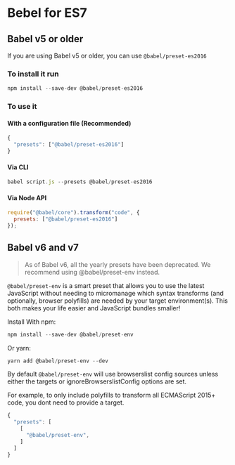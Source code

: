 # Bebel for ES7

## Babel v5 or older

If you are using Babel v5 or older, you can use `@babel/preset-es2016`

### To install it run

```js
npm install --save-dev @babel/preset-es2016
```

### To use it

#### With a configuration file (Recommended)

```js
{
  "presets": ["@babel/preset-es2016"]
}
```

#### Via CLI

```js
babel script.js --presets @babel/preset-es2016
```

#### Via Node API

```js
require("@babel/core").transform("code", {
  presets: ["@babel/preset-es2016"]
});
```

## Babel v6 and v7

> As of Babel v6, all the yearly presets have been deprecated. We recommend using @babel/preset-env instead.

`@babel/preset-env` is a smart preset that allows you to use the latest JavaScript without needing to micromanage which syntax transforms (and optionally, browser polyfills) are needed by your target environment(s). This both makes your life easier and JavaScript bundles smaller!

Install
With npm:

```js
npm install --save-dev @babel/preset-env
```

Or yarn:

```js
yarn add @babel/preset-env --dev
```

By default `@babel/preset-env` will use browserslist config sources unless either the targets or ignoreBrowserslistConfig options are set.

For example, to only include polyfills to transform all ECMAScript 2015+ code, you dont need to provide a target.

```js
{
  "presets": [
    [
      "@babel/preset-env",
    ]
  ]
}
```
